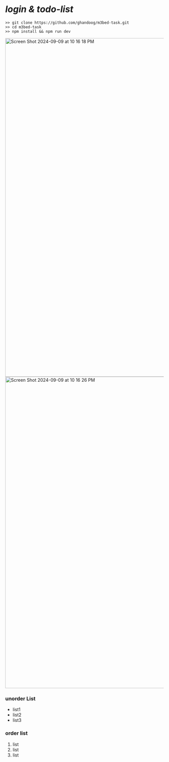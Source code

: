 # ***login & todo-list***
```
>> git clone https://github.com/ghandoog/m3bed-task.git
>> cd m3bed-task
>> npm install && npm run dev
```
 <img width="1077" alt="Screen Shot 2024-09-09 at 10 16 18 PM" src="https://github.com/user-attachments/assets/3c8f5925-62be-4eab-814f-09528e8b12e8">
 
<img width="991" alt="Screen Shot 2024-09-09 at 10 16 26 PM" src="https://github.com/user-attachments/assets/fc3b12d1-3fa5-46d4-bae8-4787bafbbb9e">

### unorder List
- list1
- list2
- list3

### order list
1. list
2. list
3. list
